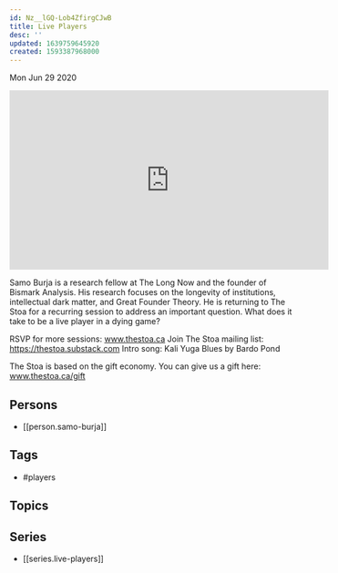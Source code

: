 ```yaml
---
id: Nz__lGQ-Lob4ZfirgCJwB
title: Live Players
desc: ''
updated: 1639759645920
created: 1593387968000
---
```





Mon Jun 29 2020

<iframe width="560" height="315" src="https://www.youtube.com/embed/l7Bz2kiuTEU" title="Live Players w/ Samo Burja (June 25, 2020)" frameborder="0" allow="accelerometer; autoplay; clipboard-write; encrypted-media; gyroscope; picture-in-picture" allowfullscreen ></iframe>

Samo Burja is a research fellow at The Long Now and the founder of Bismark Analysis. His research focuses on the longevity of institutions, intellectual dark matter, and Great Founder Theory. He is returning to The Stoa for a recurring session to address an important question. What does it take to be a live player in a dying game?

RSVP for more sessions: www.thestoa.ca
Join The Stoa mailing list: https://thestoa.substack.com
Intro song: Kali Yuga Blues by Bardo Pond

The Stoa is based on the gift economy. You can give us a gift here: www.thestoa.ca/gift

## Persons

- [[person.samo-burja]]

## Tags

- #players

## Topics



## Series

- [[series.live-players]]

